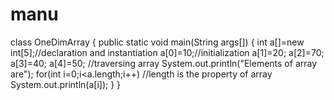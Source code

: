 # manu
class OneDimArray 
 { 
 public static void main(String args[]) 
 { 
int a[]=new int[5];//declaration and instantiation 
a[0]=10;//initialization
a[1]=20; 
a[2]=70; 
a[3]=40; 
a[4]=50; 
//traversing array 
System.out.println("Elements of array are"); 
for(int i=0;i<a.length;i++) //length is the property of array 
System.out.println(a[i]); 
 } 
} 
